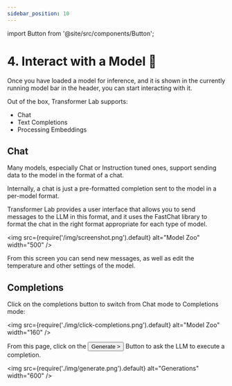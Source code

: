 ```yaml
---
sidebar_position: 10
---
```


import Button from '@site/src/components/Button';

# 4. Interact with a Model 💬

Once you have loaded a model for inference, and it is shown in the currently running model bar in the header, you can start interacting with it.

Out of the box, Transformer Lab supports:

- Chat
- Text Completions
- Processing Embeddings

## Chat

Many models, especially Chat or Instruction tuned ones, support sending data to the model in the format of a chat.

Internally, a chat is just a pre-formatted completion sent to the model in a per-model format.

Transformer Lab provides a user interface that allows you to send messages to the LLM in this format, and it uses the FastChat library to format the chat in the right format appropriate for each type of model.

<img src={require('/img/screenshot.png').default} alt="Model Zoo" width="500" />

From this screen you can send new messages, as well as edit the temperature and other settings of the model.

## Completions

Click on the completions button to switch from Chat mode to Completions mode:

<img src={require('./img/click-completions.png').default} alt="Model Zoo" width="160" />

From this page, click on the <Button>Generate ></Button> Button to ask the LLM to execute a completion.

<img src={require('./img/generate.png').default} alt="Generations" width="600" />
